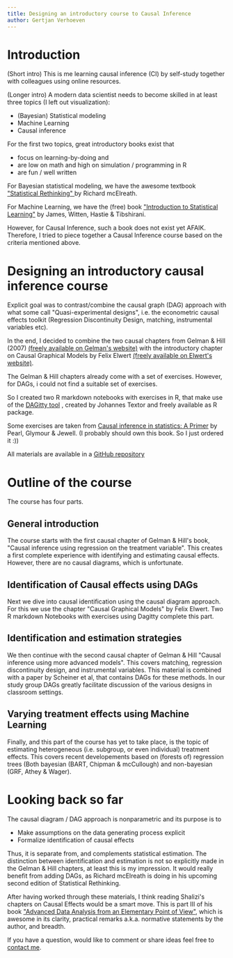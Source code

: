 ```yaml
---
title: Designing an introductory course to Causal Inference
author: Gertjan Verhoeven
---
```


# Introduction
(Short intro) This is me learning causal inference (CI) by self-study together with colleagues using online resources.

(Longer intro)
A modern data scientist needs to become skilled in at least three topics (I left out visualization):

* (Bayesian) Statistical modeling
* Machine Learning
* Causal inference

For the first two topics, great introductory books exist that 

* focus on learning-by-doing and 
* are low on math and high on simulation / programming in R 
* are fun / well written

For Bayesian statistical modeling, we have the awesome textbook ["Statistical Rethinking" ](https://xcelab.net/rm/statistical-rethinking/) by Richard mcElreath.

For Machine Learning, we have the (free) book ["Introduction to Statistical Learning"](http://www-bcf.usc.edu/~gareth/ISL/) by James, Witten, Hastie & Tibshirani.

However, for Causal Inference, such a book does not exist yet AFAIK. Therefore, I tried to piece together a Causal Inference course based on the criteria mentioned above.

# Designing an introductory causal inference course

Explicit goal was to contrast/combine the causal graph (DAG) approach with what some call "Quasi-experimental designs", i.e. the econometric causal effects toolkit (Regression Discontinuity Design, matching, instrumental variables etc).

In the end, I decided to combine the two causal chapters from Gelman & Hill (2007) [(freely available on Gelman's website)](https://statmodeling.stat.columbia.edu/2007/12/08/causal_inferenc_2/) 
with the introductory chapter on Causal Graphical Models by Felix Elwert [(freely available on Elwert's website)](https://www.ssc.wisc.edu/~felwert/causality/).

The Gelman & Hill chapters already come with a set of exercises. 
However, for DAGs, i could not find a suitable set of exercises. 

So I created two R markdown notebooks with exercises in R, 
that make use of the [DAGitty tool](http://dagitty.net/) , created by Johannes Textor and freely available as R package. 

Some exercises are taken from [Causal inference in statistics: A Primer](http://bayes.cs.ucla.edu/PRIMER/) by Pearl, Glymour & Jewell. (I probably should own this book. So I just ordered it :))

All materials are available in a [GitHub repository](https://github.com/gsverhoeven/causal_course)


# Outline of the course

The course has four parts.

## General introduction
The course starts with the first causal chapter of Gelman & Hill's book,  "Causal inference using regression on the
treatment variable". This creates a first complete experience with identifying and estimating causal effects.
However, there are no causal diagrams, which is unfortunate.

## Identification of Causal effects using DAGs
Next we dive into causal identification using the causal diagram approach.
For this we use the chapter "Causal Graphical Models" by Felix Elwert.
Two R markdown Notebooks with exercises using Dagitty complete this part.

## Identification and estimation strategies
We then continue with the second causal chapter of Gelman & Hill "Causal inference using more advanced
models". This covers matching, regression discontinuity design, and instrumental variables.
This material is combined with a paper by Scheiner et al, that contains DAGs for these methods.
In our study group DAGs greatly facilitate discussion of the various designs in classroom settings.

## Varying treatment effects using Machine Learning
Finally, and this part of the course has yet to take place, is the topic of estimating heterogeneous (i.e. subgroup, or even individual) treatment effects. This covers recent developements based on (forests of) regression trees (Both bayesian (BART, Chipman & mcCullough) and non-bayesian (GRF, Athey & Wager).

# Looking back so far

The causal diagram / DAG approach is nonparametric and its purpose is to

* Make assumptions on the data generating process explicit
* Formalize identification of causal effects

Thus, it is separate from, and complements statistical estimation.
The distinction between identification and estimation is not so explicitly made in the Gelman & Hill chapters, at least this is my impression.
It would really benefit from adding DAGs, as Richard mcElreath is doing in his upcoming second edition of Statistical Rethinking.

After having worked through these materials, I think reading Shalizi's chapters on Causal Effects would be a smart move.
This is part III of his book ["Advanced Data Analysis from an Elementary Point of View"](https://www.stat.cmu.edu/~cshalizi/ADAfaEPoV/), which is awesome in its clarity, practical remarks a.k.a. normative statements by the author, and breadth.

If you have a question, would like to comment or share ideas feel free to [contact me](https://gsverhoeven.github.io/#contact).

